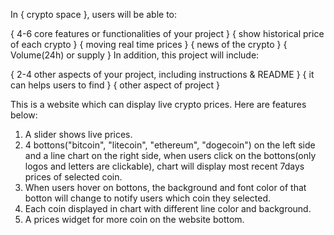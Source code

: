 In { crypto space }, users will be able to:

{ 4-6 core features or functionalities of your project }
{ show  historical price of each crypto }
{ moving real time prices }
{ news of the crypto }
{ Volume(24h) or supply }
In addition, this project will include:

{ 2-4 other aspects of your project, including instructions & README }
{ it can helps users to find  }
{ other aspect of project }

This is a website which can display live crypto prices. Here are features below:
1. A slider shows live prices.
2. 4 bottons("bitcoin", "litecoin", "ethereum", "dogecoin") on the left side and a line chart on the right side, when users click on the bottons(only logos and letters are clickable), chart will display most recent 7days prices of selected coin.
3. When users hover on bottons, the background and font color of that botton will change to notify users which coin they selected. 
4. Each coin displayed in chart with different line color and background.
5. A prices widget for more coin on the website bottom.
